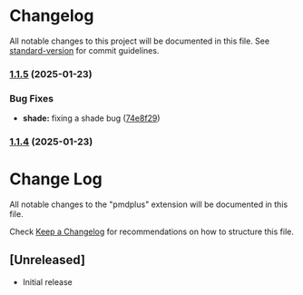# Changelog

All notable changes to this project will be documented in this file. See [standard-version](https://github.com/conventional-changelog/standard-version) for commit guidelines.

### [1.1.5](https://github.com/codefriar/pmd-plus/compare/v1.1.4...v1.1.5) (2025-01-23)


### Bug Fixes

* **shade:** fixing a shade bug ([74e8f29](https://github.com/codefriar/pmd-plus/commit/74e8f2960ba6e9c15b222ab5c3e0f137788d3a5b))

### [1.1.4](https://github.com/codefriar/pmd-plus/compare/v1.1.3...v1.1.4) (2025-01-23)

# Change Log

All notable changes to the "pmdplus" extension will be documented in this file.

Check [Keep a Changelog](http://keepachangelog.com/) for recommendations on how to structure this file.

## [Unreleased]

- Initial release
